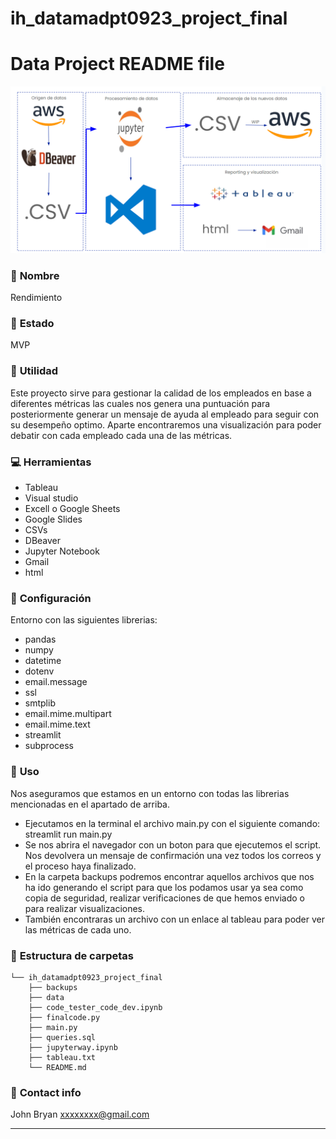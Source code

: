 # ih_datamadpt0923_project_final

# Data Project README file
![Arquitectura](data/arquitectura.png)

### :raising_hand: **Nombre** 
Rendimiento
### :baby: **Estado**
MVP

### :running: **Utilidad**
Este proyecto sirve para gestionar la calidad de los empleados en base a diferentes métricas las cuales nos genera una puntuación para posteriormente generar un mensaje de ayuda al empleado para seguir con su desempeño optimo.
Aparte encontraremos una visualización para poder debatir con cada empleado cada una de las métricas.

### :computer: **Herramientas**
- Tableau
- Visual studio
- Excell o Google Sheets
- Google Slides
- CSVs
- DBeaver
- Jupyter Notebook
- Gmail
- html


### :wrench: **Configuración**
Entorno con las siguientes librerias:
- pandas
- numpy
- datetime
- dotenv 
- email.message
- ssl
- smtplib
- email.mime.multipart
- email.mime.text 
- streamlit
- subprocess

### :see_no_evil: **Uso**
Nos aseguramos que estamos en un entorno con todas las librerias mencionadas en el apartado de arriba.
- Ejecutamos en la terminal el archivo main.py con el siguiente comando: streamlit run main.py 
- Se nos abrira el navegador con un boton para que ejecutemos el script. Nos devolvera un mensaje de confirmación una vez todos los correos y el proceso haya finalizado.
- En la carpeta backups podremos encontrar aquellos archivos que nos ha ido generando el script para que los podamos usar ya sea como copia de seguridad, realizar verificaciones de que hemos enviado o para realizar visualizaciones.
- También encontraras un archivo con un enlace al tableau para poder ver las métricas de cada uno.

### :file_folder: **Estructura de carpetas**
```
└── ih_datamadpt0923_project_final
    ├── backups
    ├── data
    ├── code_tester_code_dev.ipynb
    ├── finalcode.py
    ├── main.py
    ├── queries.sql
    ├── jupyterway.ipynb
    ├── tableau.txt    
    └── README.md
```

### :love_letter: **Contact info**
John Bryan xxxxxxxx@gmail.com

---
